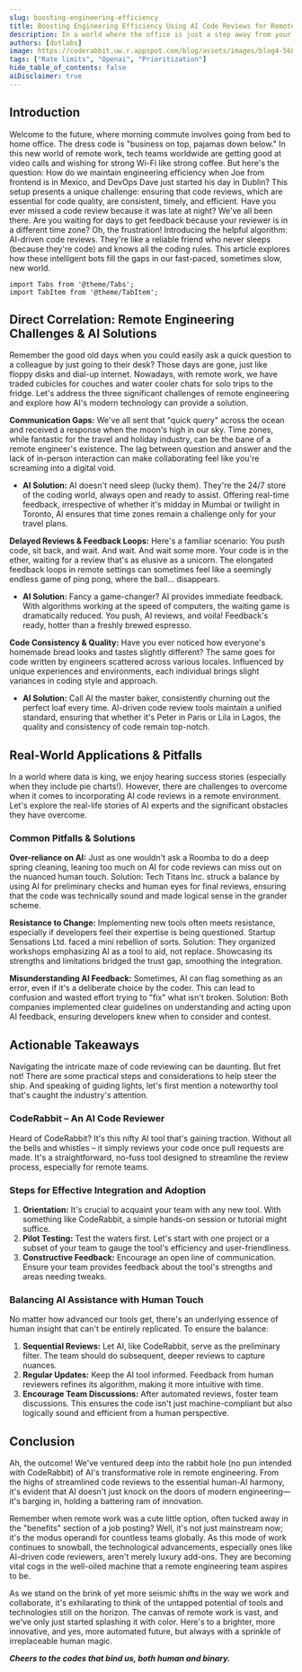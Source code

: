 ```yaml
---
slug: boosting-engineering-efficiency
title: Boosting Engineering Efficiency Using AI Code Reviews for Remote Teams
description: In a world where the office is just a step away from your bed, we dive into the challenges and triumphs of maintaining code quality across continents.
authors: [dotlabs]
image: https://coderabbit.uw.r.appspot.com/blog/assets/images/blog4-568a2e78ef284966039a9ca8d2c48d21.jpeg
tags: ["Rate limits", "Openai", "Prioritization"]
hide_table_of_contents: false
aiDisclaimer: true
---
```


<head>
 <meta charSet="utf-8" />
  <link rel="apple-touch-icon" sizes="180x180" href="/icons/apple-touch-icon.png" />
  <link rel="icon" type="image/png" sizes="32x32" href="/icons/favicon-32x32.png" />
  <link rel="icon" type="image/png" sizes="16x16" href="/icons/favicon-16x16.png"/>
  <meta content="/icons/apple-touch-icon.png" itemprop="image" />
  <link rel="icon" href="/icons/favicon-32x32.ico"></link>

  <link rel="manifest" href="/icons/site.webmanifest"></link>

  <title>Boosting Engineering Efficiency Using AI Code Reviews for Remote Teams</title>
  <meta name="title" content="Boosting Engineering Efficiency Using AI Code Reviews for Remote Teams" />

  <meta property="og:type" content="article" />
  <meta property="og:url" content="https://blog.coderabbit.ai/blog/boosting-engineering-efficiency" />
  <meta property="og:title" content="Boosting Engineering Efficiency Using AI Code Reviews for Remote Teams" />
  <meta property="og:image" content='https://docs.coderabbit.ai/img/blogs/blog4.jpeg' />

  <meta name="twitter:image" content='https://docs.coderabbit.ai/img/blogs/blog4.jpeg' />
  <meta name="twitter:card" content="summary_large_image" />
  <meta name="twitter:title" content="Boosting Engineering Efficiency Using AI Code Reviews for Remote Teams" />
</head>

<!-- import ShareButton from '../src/components/ShareButton/ShareButton'; -->

## Introduction

Welcome to the future, where morning commute involves going from bed to home office. The dress code is "business on top, pajamas down below." In this new world of remote work, tech teams worldwide are getting good at video calls and wishing for strong Wi-Fi like strong coffee. But here's the question: How do we maintain engineering efficiency when Joe from frontend is in Mexico, and DevOps Dave just started his day in Dublin?
This setup presents a unique challenge: ensuring that code reviews, which are essential for code quality, are consistent, timely, and efficient. Have you ever missed a code review because it was late at night? We've all been there. Are you waiting for days to get feedback because your reviewer is in a different time zone? Oh, the frustration!
Introducing the helpful algorithm: AI-driven code reviews. They're like a reliable friend who never sleeps (because they're code) and knows all the coding rules. This article explores how these intelligent bots fill the gaps in our fast-paced, sometimes slow, new world.

```mdx-code-block
import Tabs from '@theme/Tabs';
import TabItem from '@theme/TabItem';
```

<!--truncate-->

## Direct Correlation: Remote Engineering Challenges & AI Solutions

Remember the good old days when you could easily ask a quick question to a colleague by just going to their desk? Those days are gone, just like floppy disks and dial-up internet. Nowadays, with remote work, we have traded cubicles for couches and water cooler chats for solo trips to the fridge. Let's address the three significant challenges of remote engineering and explore how AI's modern technology can provide a solution.

**Communication Gaps:** We've all sent that "quick query" across the ocean and received a response when the moon's high in our sky. Time zones, while fantastic for the travel and holiday industry, can be the bane of a remote engineer's existence. The lag between question and answer and the lack of in-person interaction can make collaborating feel like you're screaming into a digital void.

-   **AI Solution:** AI doesn't need sleep (lucky them). They're the 24/7 store of the coding world, always open and ready to assist. Offering real-time feedback, irrespective of whether it's midday in Mumbai or twilight in Toronto, AI ensures that time zones remain a challenge only for your travel plans.

**Delayed Reviews & Feedback Loops:** Here's a familiar scenario: You push code, sit back, and wait. And wait. And wait some more. Your code is in the ether, waiting for a review that's as elusive as a unicorn. The elongated feedback loops in remote settings can sometimes feel like a seemingly endless game of ping pong, where the ball... disappears.

-   **AI Solution:** Fancy a game-changer? AI provides immediate feedback. With algorithms working at the speed of computers, the waiting game is dramatically reduced. You push, AI reviews, and voila! Feedback's ready, hotter than a freshly brewed espresso.

**Code Consistency & Quality:** Have you ever noticed how everyone's homemade bread looks and tastes slightly different? The same goes for code written by engineers scattered across various locales. Influenced by unique experiences and environments, each individual brings slight variances in coding style and approach.

-   **AI Solution:** Call AI the master baker, consistently churning out the perfect loaf every time. AI-driven code review tools maintain a unified standard, ensuring that whether it's Peter in Paris or Lila in Lagos, the quality and consistency of code remain top-notch.

## Real-World Applications & Pitfalls

In a world where data is king, we enjoy hearing success stories (especially when they include pie charts!). However, there are challenges to overcome when it comes to incorporating AI code reviews in a remote environment. Let's explore the real-life stories of AI experts and the significant obstacles they have overcome.

### Common Pitfalls & Solutions

**Over-reliance on AI:** Just as one wouldn't ask a Roomba to do a deep spring cleaning, leaning too much on AI for code reviews can miss out on the nuanced human touch. Solution: Tech Titans Inc. struck a balance by using AI for preliminary checks and human eyes for final reviews, ensuring that the code was technically sound and made logical sense in the grander scheme.

**Resistance to Change:** Implementing new tools often meets resistance, especially if developers feel their expertise is being questioned. Startup Sensations Ltd. faced a mini rebellion of sorts. Solution: They organized workshops emphasizing AI as a tool to aid, not replace. Showcasing its strengths and limitations bridged the trust gap, smoothing the integration.

**Misunderstanding AI Feedback:** Sometimes, AI can flag something as an error, even if it's a deliberate choice by the coder. This can lead to confusion and wasted effort trying to "fix" what isn't broken. Solution: Both companies implemented clear guidelines on understanding and acting upon AI feedback, ensuring developers knew when to consider and contest.

## Actionable Takeaways

Navigating the intricate maze of code reviewing can be daunting. But fret not! There are some practical steps and considerations to help steer the ship. And speaking of guiding lights, let's first mention a noteworthy tool that's caught the industry's attention.

### CodeRabbit – An AI Code Reviewer

Heard of CodeRabbit? It's this nifty AI tool that's gaining traction. Without all the bells and whistles – it simply reviews your code once pull requests are made. It's a straightforward, no-fuss tool designed to streamline the review process, especially for remote teams.

### Steps for Effective Integration and Adoption

1. **Orientation:** It's crucial to acquaint your team with any new tool. With something like CodeRabbit, a simple hands-on session or tutorial might suffice.
2. **Pilot Testing:** Test the waters first. Let's start with one project or a subset of your team to gauge the tool's efficiency and user-friendliness.
3. **Constructive Feedback:** Encourage an open line of communication. Ensure your team provides feedback about the tool's strengths and areas needing tweaks.

### Balancing AI Assistance with Human Touch

No matter how advanced our tools get, there's an underlying essence of human insight that can't be entirely replicated. To ensure the balance:

1. **Sequential Reviews:** Let AI, like CodeRabbit, serve as the preliminary filter. The team should do subsequent, deeper reviews to capture nuances.
2. **Regular Updates:** Keep the AI tool informed. Feedback from human reviewers refines its algorithm, making it more intuitive with time.
3. **Encourage Team Discussions:** After automated reviews, foster team discussions. This ensures the code isn't just machine-compliant but also logically sound and efficient from a human perspective.

## Conclusion

Ah, the outcome! We've ventured deep into the rabbit hole (no pun intended with CodeRabbit) of AI's transformative role in remote engineering. From the highs of streamlined code reviews to the essential human-AI harmony, it's evident that AI doesn't just knock on the doors of modern engineering—it's barging in, holding a battering ram of innovation.

Remember when remote work was a cute little option, often tucked away in the "benefits" section of a job posting? Well, it's not just mainstream now; it's the modus operandi for countless teams globally. As this mode of work continues to snowball, the technological advancements, especially ones like AI-driven code reviewers, aren't merely luxury add-ons. They are becoming vital cogs in the well-oiled machine that a remote engineering team aspires to be.

As we stand on the brink of yet more seismic shifts in the way we work and collaborate, it's exhilarating to think of the untapped potential of tools and technologies still on the horizon. The canvas of remote work is vast, and we've only just started splashing it with color. Here's to a brighter, more innovative, and yes, more automated future, but always with a sprinkle of irreplaceable human magic.

**_Cheers to the codes that bind us, both human and binary._**

<!-- <ShareButton platform="twitter" text="Twitter" url='Squeezing Water from Stone: Managing OpenAI Rate Limits with Request Prioritization&hashtags=CodeRabbitAI'/>

<ShareButton platform="facebook" url="Squeezing Water from Stone: Managing OpenAI Rate Limits with Request Prioritization" text="LinkedIn" /> -->
